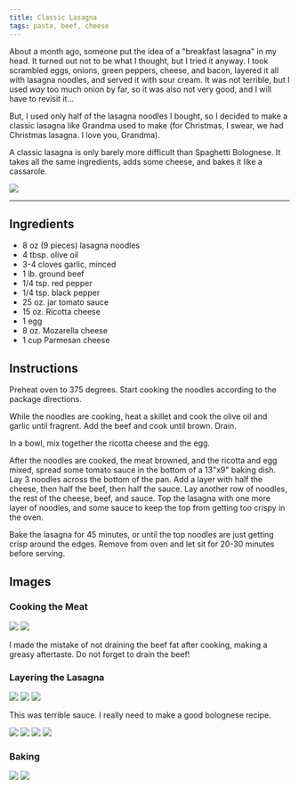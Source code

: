 ```yaml
---
title: Classic Lasagna
tags: pasta, beef, cheese
---
```


About a month ago, someone put the idea of a "breakfast lasagna" in my head. It
turned out not to be what I thought, but I tried it anyway. I took scrambled
eggs, onions, green peppers, cheese, and bacon, layered it all with lasagna
noodles, and served it with sour cream. It was not terrible, but I used _way_
too much onion by far, so it was also not very good, and I will have to revisit it...

But, I used only half of the lasagna noodles I bought, so I decided to make a
classic lasagna like Grandma used to make (for Christmas, I swear, we had
Christmas lasagna. I love you, Grandma).

A classic lasagna is only barely more difficult than Spaghetti Bolognese. It
takes all the same ingredients, adds some cheese, and bakes it like a
cassarole.

![](/images/classic-lasagna/on-the-plate.jpeg)

---

## Ingredients

* 8 oz (9 pieces) lasagna noodles
* 4 tbsp. olive oil
* 3-4 cloves garlic, minced
* 1 lb. ground beef
* 1/4 tsp. red pepper
* 1/4 tsp. black pepper
* 25 oz. jar tomato sauce
* 15 oz. Ricotta cheese
* 1 egg
* 8 oz. Mozarella cheese
* 1 cup Parmesan cheese

## Instructions

Preheat oven to 375 degrees. Start cooking the noodles according to the package
directions.

While the noodles are cooking, heat a skillet and cook the olive oil and garlic
until fragrent. Add the beef and cook until brown. Drain.

In a bowl, mix together the ricotta cheese and the egg.

After the noodles are cooked, the meat browned, and the ricotta and egg mixed,
spread some tomato sauce in the bottom of a 13"x9" baking dish. Lay 3 noodles
across the bottom of the pan. Add a layer with half the cheese, then half the
beef, then half the sauce.  Lay another row of noodles, the rest of the cheese,
beef, and sauce. Top the lasagna with one more layer of noodles, and some sauce
to keep the top from getting too crispy in the oven.

Bake the lasagna for 45 minutes, or until the top noodles are just getting
crisp around the edges. Remove from oven and let sit for 20-30 minutes before
serving.

## Images

### Cooking the Meat

![](/images/classic-lasagna/meat-started.jpeg)
![](/images/classic-lasagna/meat-finished.jpeg)

I made the mistake of not draining the beef fat after cooking, making a greasy
aftertaste. Do not forget to drain the beef!

### Layering the Lasagna

![](/images/classic-lasagna/ready-to-layer.jpeg)
![](/images/classic-lasagna/layer-0.jpeg)
![](/images/classic-lasagna/layer-1.jpeg)

This was terrible sauce. I really need to make a good bolognese recipe.

![](/images/classic-lasagna/layer-2.jpeg)
![](/images/classic-lasagna/layer-3.jpeg)
![](/images/classic-lasagna/layer-4.jpeg)
![](/images/classic-lasagna/layer-5.jpeg)

### Baking

![](/images/classic-lasagna/in-the-oven.jpeg)
![](/images/classic-lasagna/out-of-the-oven.jpeg)
